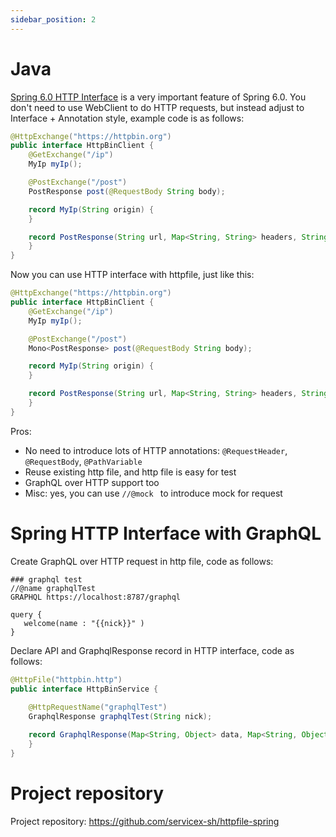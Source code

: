 ```yaml
---
sidebar_position: 2
---
```


# Java

[Spring 6.0 HTTP Interface](https://docs.spring.io/spring-framework/docs/6.0.0-M5/reference/html/integration.html#rest-http-interface)
is a very important feature of Spring 6.0. You don't need to use WebClient to do HTTP requests, but instead adjust to Interface + Annotation style,
example code is as follows:

```java
@HttpExchange("https://httpbin.org")
public interface HttpBinClient {
    @GetExchange("/ip")
    MyIp myIp();

    @PostExchange("/post")
    PostResponse post(@RequestBody String body);

    record MyIp(String origin) {
    }

    record PostResponse(String url, Map<String, String> headers, String data) {
    }
}
```

Now you can use HTTP interface with httpfile, just like this:

```java
@HttpExchange("https://httpbin.org")
public interface HttpBinClient {
    @GetExchange("/ip")
    MyIp myIp();

    @PostExchange("/post")
    Mono<PostResponse> post(@RequestBody String body);

    record MyIp(String origin) {
    }

    record PostResponse(String url, Map<String, String> headers, String data) {
    }
}
```

Pros:

* No need to introduce lots of HTTP annotations: `@RequestHeader`, `@RequestBody`, `@PathVariable`
* Reuse existing http file, and http file is easy for test
* GraphQL over HTTP support too
* Misc: yes, you can use `//@mock ` to introduce mock for request

# Spring HTTP Interface with GraphQL

Create GraphQL over HTTP request in http file, code as follows:

```
### graphql test
//@name graphqlTest
GRAPHQL https://localhost:8787/graphql

query {
   welcome(name : "{{nick}}" )
}
```

Declare API and GraphqlResponse record in HTTP interface, code as follows:

```java
@HttpFile("httpbin.http")
public interface HttpBinService {
  
    @HttpRequestName("graphqlTest")
    GraphqlResponse graphqlTest(String nick);

    record GraphqlResponse(Map<String, Object> data, Map<String, Object> extensions, List<Object> errors) {
    }
}
```

# Project repository

Project repository: https://github.com/servicex-sh/httpfile-spring
